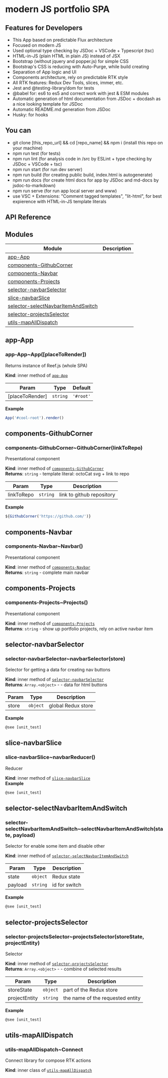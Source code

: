 <!-- Information about the project to be edited by hand -->

# modern JS portfolio SPA

## Features for Developers

-   This App based on predictable Flux architecture
-   Focused on modern JS
-   Used optional type checking by JSDoc + VSCode + Typescript (tsc)
-   HTML-in-JS (plain HTML in plain JS) instead of JSX
-   Bootstrap (without jquery and popper.js) for simple CSS
-   Bootstrap's CSS is reducing with Auto-Purge, while build creating
-   Separation of App logic and UI
-   Components architecture, rely on predictable RTK style
-   All RTK features: Redux Dev Tools, slices, immer, etc.
-   Jest and @testing-library/dom for tests
-   @babel for: es6 to es5 and correct work with jest & ESM modules
-   Automatic generation of html documentation from JSDoc + docdash as a nice looking template for JSDoc
-   Automatic README.md generation from JSDoc
-   Husky: for hooks
 
## You can

-   git clone [this_repo_url] && cd [repo_name] && npm i (install this repo on your machine)
-   npm run test (for tests)
-   npm run lint (for analysis code in /src by ESLint + type checking by JSDoc + VSCode + tsc)
-   npm run start (for run dev server)
-   npm run build (for creating public build, index.html is autogenerate)
-   npm run docs (for create html docs for app by JSDoc and md-docs by jsdoc-to-markdown)
-   npm run serve (for run app local server and www)
-   use VSC + Extensions: "Comment tagged templates", "lit-html", for best expierence with HTML-in-JS template literals


<!-- You do not need to touch the code below. This is automatic README.md generation -->
<!-- check out https://github.com/jsdoc2md for learn more -->

## API Reference

## Modules
Module | Description
------ | -----------
[app-App] | 
[components-GithubCorner] | 
[components-Navbar] | 
[components-Projects] | 
[selector-navbarSelector] | 
[slice-navbarSlice] | 
[selector-selectNavbarItemAndSwitch] | 
[selector-projectsSelector] | 
[utils-mapAllDispatch] | 


## app-App


### app-App~App(\[placeToRender\])

Returns instance of Reef.js (whole SPA)

**Kind**: inner method of [`app-App`]  

| Param | Type | Default |
| --- | --- | --- |
| \[placeToRender\] | `string` | `'#root'` | 

**Example**  
```js
App('#cool-root').render()
```

## components-GithubCorner


### components-GithubCorner~GithubCorner(linkToRepo)

Presentational component

**Kind**: inner method of [`components-GithubCorner`]  
**Returns**: `string` - template literal: octoCat svg + link to repo  

| Param | Type | Description |
| --- | --- | --- |
| linkToRepo | `string` | link to github repository |

**Example**  
```js
${GithubCorner('https://github.com/')}
```

## components-Navbar


### components-Navbar~Navbar()

Presentational component

**Kind**: inner method of [`components-Navbar`]  
**Returns**: `string` - complete main navbar  

## components-Projects


### components-Projects~Projects()

Presentational component

**Kind**: inner method of [`components-Projects`]  
**Returns**: `string` - show up portfolio projects, rely on active navbar item  

## selector-navbarSelector


### selector-navbarSelector~navbarSelector(store)

Selector for getting a data for creating nav buttons

**Kind**: inner method of [`selector-navbarSelector`]  
**Returns**: `Array.<object>` - - data for html buttons  

| Param | Type | Description |
| --- | --- | --- |
| store | `object` | global Redux store |

**Example**  
```js
@see [unit_test]
```

## slice-navbarSlice


### slice-navbarSlice~navbarReducer()

Reducer

**Kind**: inner method of [`slice-navbarSlice`]  
**Example**  
```js
@see [unit_test]
```

## selector-selectNavbarItemAndSwitch


### selector-selectNavbarItemAndSwitch~selectNavbarItemAndSwitch(state, payload)

Selector for enable some item and disable other

**Kind**: inner method of [`selector-selectNavbarItemAndSwitch`]  

| Param | Type | Description |
| --- | --- | --- |
| state | `object` | Redux state |
| payload | `string` | id for switch |

**Example**  
```js
@see [unit_test]
```

## selector-projectsSelector


### selector-projectsSelector~projectsSelector(storeState, projectEntity)

Selector

**Kind**: inner method of [`selector-projectsSelector`]  
**Returns**: `Array.<object>` - - combine of selected results  

| Param | Type | Description |
| --- | --- | --- |
| storeState | `object` | part of the Redux store |
| projectEntity | `string` | the name of the requested entity |

**Example**  
```js
@see [unit_test]
```

## utils-mapAllDispatch


### utils-mapAllDispatch~Connect

Connectlibrary for compose RTK actions

**Kind**: inner class of [`utils-mapAllDispatch`]  
<!-- LINKS -->

[app-App]:#app-app
[components-GithubCorner]:#components-githubcorner
[components-Navbar]:#components-navbar
[components-Projects]:#components-projects
[selector-navbarSelector]:#selector-navbarselector
[slice-navbarSlice]:#slice-navbarslice
[selector-selectNavbarItemAndSwitch]:#selector-selectnavbaritemandswitch
[selector-projectsSelector]:#selector-projectsselector
[utils-mapAllDispatch]:#utils-mapalldispatch
[`app-App`]:#app-app
[`components-GithubCorner`]:#components-githubcorner
[`components-Navbar`]:#components-navbar
[`components-Projects`]:#components-projects
[`selector-navbarSelector`]:#selector-navbarselector
[unit_test]:https://github.com/zloid/modern-js-portfolio/blob/main/__tests__/modernJsPortfolio/unit/projectsSelector.test.js
[`slice-navbarSlice`]:#slice-navbarslice
[`selector-selectNavbarItemAndSwitch`]:#selector-selectnavbaritemandswitch
[`selector-projectsSelector`]:#selector-projectsselector
[`utils-mapAllDispatch`]:#utils-mapalldispatch
